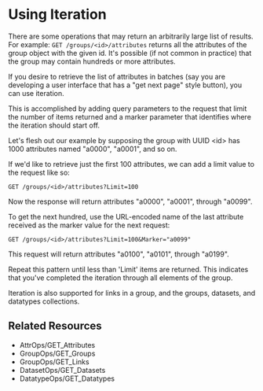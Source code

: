 Using Iteration
===============

There are some operations that may return an arbitrarily large list of results. For example: `GET /groups/<id>/attributes` returns all the attributes of the group object with the given id. It's possible (if not common in practice) that the group may contain hundreds or more attributes.

If you desire to retrieve the list of attributes in batches (say you are developing a user interface that has a "get next page" style button), you can use iteration.

This is accomplished by adding query parameters to the request that limit the number of items returned and a marker parameter that identifies where the iteration should start off.

Let's flesh out our example by supposing the group with UUID &lt;id&gt; has 1000 attributes named "a0000", "a0001", and so on.

If we'd like to retrieve just the first 100 attributes, we can add a limit value to the request like so:

`GET /groups/<id>/attributes?Limit=100`

Now the response will return attributes "a0000", "a0001", through "a0099".

To get the next hundred, use the URL-encoded name of the last attribute received as the marker value for the next request:

`GET /groups/<id>/attributes?Limit=100&Marker="a0099"`

This request will return attributes "a0100", "a0101", through "a0199".

Repeat this pattern until less than 'Limit' items are returned. This indicates that you've completed the iteration through all elements of the group.

Iteration is also supported for links in a group, and the groups, datasets, and datatypes collections.

Related Resources
-----------------

-   AttrOps/GET\_Attributes
-   GroupOps/GET\_Groups
-   GroupOps/GET\_Links
-   DatasetOps/GET\_Datasets
-   DatatypeOps/GET\_Datatypes


